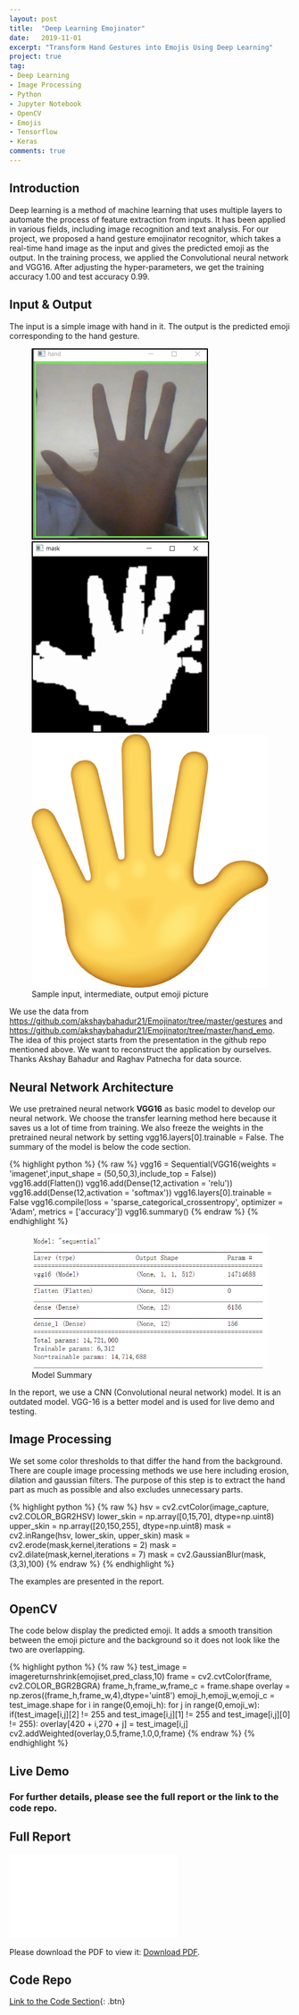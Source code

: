 ```yaml
---
layout: post
title:  "Deep Learning Emojinator"
date:   2019-11-01
excerpt: "Transform Hand Gestures into Emojis Using Deep Learning"
project: true
tag:
- Deep Learning
- Image Processing
- Python
- Jupyter Notebook
- OpenCV
- Emojis
- Tensorflow
- Keras
comments: true
---
```


## Introduction

Deep learning is a method of machine learning that uses multiple layers to automate the process of feature extraction from inputs. It has been applied in various fields, including image recognition and text analysis. For our project, we proposed a hand gesture emojinator recognitor, which takes a real-time hand image as the input and gives the predicted emoji as the output. In the training process, we applied the Convolutional neural network and VGG16. After adjusting the hyper-parameters, we get the training accuracy 1.00 and test accuracy 0.99.

## Input & Output

The input is a simple image with hand in it. The output is the predicted emoji corresponding to the hand gesture.

<figure class="third">
	<img src="/assets/img/emojinator/1_input.png">
	<img src="/assets/img/emojinator/1_intermediate.png">
	<img src="/assets/img/emojinator/1_emoji.png">
	<figcaption>Sample input, intermediate, output emoji picture</figcaption>
</figure>

We use the data from <https://github.com/akshaybahadur21/Emojinator/tree/master/gestures> and <https://github.com/akshaybahadur21/Emojinator/tree/master/hand_emo>. The idea of this project starts from the presentation in the github repo mentioned above. We want to reconstruct the application by ourselves. Thanks Akshay Bahadur and Raghav Patnecha for data source.

## Neural Network Architecture

We use pretrained neural network **VGG16** as basic model to develop our neural network. We choose the transfer learning method here because it saves us a lot of time from training. We also freeze the weights in the pretrained neural network by setting vgg16.layers[0].trainable = False. The summary of the model is below the code section.

{% highlight python %}
{% raw %}
vgg16 = Sequential(VGG16(weights = 'imagenet',input_shape = (50,50,3),include_top = False))
vgg16.add(Flatten())
vgg16.add(Dense(12,activation = 'relu'))
vgg16.add(Dense(12,activation = 'softmax'))
vgg16.layers[0].trainable = False
vgg16.compile(loss = 'sparse_categorical_crossentropy',
             optimizer = 'Adam',
             metrics = ['accuracy'])
vgg16.summary()
{% endraw %}
{% endhighlight %}

<figure>
	<img src="/assets/img/emojinator/VGG16_model_summary.PNG">
	<figcaption>Model Summary</figcaption>
</figure>

In the report, we use a CNN (Convolutional neural network) model. It is an outdated model. VGG-16 is a better model and is used for live demo and testing.

## Image Processing

We set some color thresholds to that differ the hand from the background. There are couple image processing methods we use here including erosion, dilation and gaussian filters. The purpose of this step is to extract the hand part as much as possible and also excludes unnecessary parts.

{% highlight python %}
{% raw %}
hsv = cv2.cvtColor(image_capture, cv2.COLOR_BGR2HSV)
lower_skin = np.array([0,15,70], dtype=np.uint8)
upper_skin = np.array([20,150,255], dtype=np.uint8)
mask = cv2.inRange(hsv, lower_skin, upper_skin)
mask = cv2.erode(mask,kernel,iterations = 2)
mask = cv2.dilate(mask,kernel,iterations = 7)
mask = cv2.GaussianBlur(mask,(3,3),100)
{% endraw %}
{% endhighlight %}

The examples are presented in the report.

## OpenCV

The code below display the predicted emoji. It adds a smooth transition between the emoji picture and the background so it does not look like the two are overlapping.

{% highlight python %}
{% raw %}
test_image = imagereturnshrink(emojiset,pred_class,10)
frame = cv2.cvtColor(frame, cv2.COLOR_BGR2BGRA)
frame_h,frame_w,frame_c = frame.shape
overlay = np.zeros((frame_h,frame_w,4),dtype='uint8')
emoji_h,emoji_w,emoji_c = test_image.shape
for i in range(0,emoji_h):
    for j in range(0,emoji_w):
        if(test_image[i,j][2] != 255 and test_image[i,j][1] != 255 and test_image[i,j][0] != 255):
            overlay[420 + i,270 + j] = test_image[i,j]
cv2.addWeighted(overlay,0.5,frame,1.0,0,frame)
{% endraw %}
{% endhighlight %}

## Live Demo

### For further details, please see the full report or the link to the code repo.

## Full Report
<object data="/assets/Projects/Emojinator_Final_Report.pdf" type="application/pdf" width="300px" height="300px">
  <embed src="/assets/Projects/Emojinator_Final_Report.pdf">
      <p>Please download the PDF to view it: <a href="/assets/Projects/Emojinator_Final_Report.pdf">Download PDF</a>.</p>
  </embed>
</object>

## Code Repo
[Link to the Code Section](https://github.com/MingLyu-byte/Emojinator/){: .btn}
